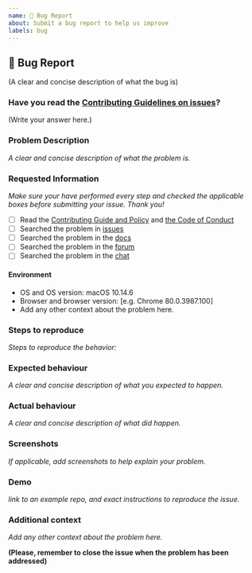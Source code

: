 ```yaml
---
name: 🐛 Bug Report
about: Submit a bug report to help us improve
labels: bug
---
```


## 🐛 Bug Report

(A clear and concise description of what the bug is)

### Have you read the [Contributing Guidelines on issues](../CONTRIBUTING.md#ways-to-contribute)?

(Write your answer here.)

### Problem Description
_A clear and concise description of what the problem is._

### Requested Information
_Make sure your have performed every step and checked the applicable boxes before submitting your issue. Thank you!_

- [ ] Read the [Contributing Guide and Policy](../CONTRIBUTING.md) and [the Code of Conduct](../CODE_OF_CONDUCT.md)
- [ ] Searched the problem in [issues](https://github.com/AcmeDevOps/verbose-fiesta/issues)
- [ ] Searched the problem in the [docs](https://verbose-fiesta.github.io/docs/#/help/FAQ)
- [ ] Searched the problem in the [forum](Nope)
- [ ] Searched the problem in the [chat](Nope)

#### Environment

- OS and OS version: macOS 10.14.6 
- Browser and browser version: [e.g. Chrome 80.0.3987.100]
- Add any other context about the problem here.

### Steps to reproduce
_Steps to reproduce the behavior:_


### Expected behaviour
_A clear and concise description of what you expected to happen._

### Actual behaviour
_A clear and concise description of what did happen._

<!--
  Did something go wrong?
  Is something broken, or not behaving as you expected?
  Describe this section in detail, and attach screenshots if possible.
  Don't just say "it doesn't work"!
-->

### Screenshots
_If applicable, add screenshots to help explain your problem._


### Demo
_link to an example repo, and exact instructions to reproduce the issue._

<!--
  Please remember that:

    * The person fixing the bug would have to do that anyway. Please be respectful of their time.
    * You might figure out the issues yourself as you work on extracting it.

  Thanks for helping us help you!
-->

### Additional context
_Add any other context about the problem here._


**(Please, remember to close the issue when the problem has been addressed)**

